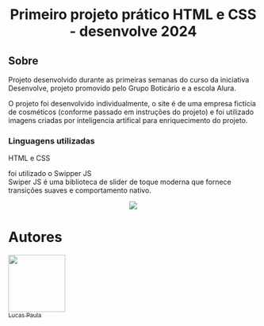 <h1 align="center">Primeiro projeto prático HTML e CSS - desenvolve 2024</h1>

<h2>Sobre</h2>
<p>Projeto desenvolvido durante as primeiras semanas do curso da iniciativa Desenvolve, projeto promovido pelo Grupo Boticário e a escola Alura.</p>
<p>O projeto foi desenvolvido individualmente, o site é de uma empresa fictícia de cosméticos (conforme passado em instruções do projeto) e foi utilizado imagens criadas por inteligencia artifical para enriquecimento do projeto.</p>

<h3>Linguagens utilizadas</h3>
<p>HTML e CSS</p>
<p>foi utilizado o Swipper JS <br> Swiper JS é uma biblioteca de slider de toque moderna que fornece transições suaves e comportamento nativo.</p>

<p align="center">
<img loading="lazy" src="http://img.shields.io/static/v1?label=STATUS&message=EM%20DESENVOLVIMENTO&color=GREEN&style=for-the-badge"/>
</p>

# Autores

[<img loading="lazy" src="https://avatars.githubusercontent.com/u/159252420?v=4" width=115><br><sub>Lucas Paula</sub>](https://github.com/Lucas-Paula)

